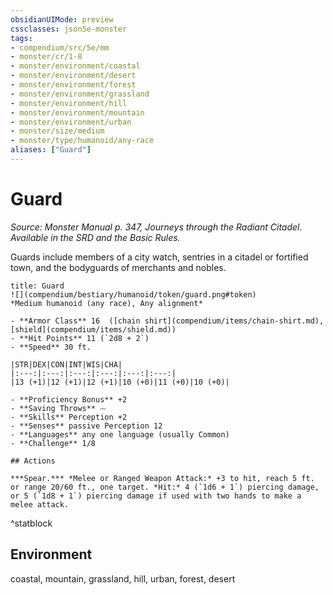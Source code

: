 ```yaml
---
obsidianUIMode: preview
cssclasses: json5e-monster
tags:
- compendium/src/5e/mm
- monster/cr/1-8
- monster/environment/coastal
- monster/environment/desert
- monster/environment/forest
- monster/environment/grassland
- monster/environment/hill
- monster/environment/mountain
- monster/environment/urban
- monster/size/medium
- monster/type/humanoid/any-race
aliases: ["Guard"]
---
```

# Guard
*Source: Monster Manual p. 347, Journeys through the Radiant Citadel. Available in the SRD and the Basic Rules.*  

Guards include members of a city watch, sentries in a citadel or fortified town, and the bodyguards of merchants and nobles.

```ad-statblock
title: Guard
![](compendium/bestiary/humanoid/token/guard.png#token)
*Medium humanoid (any race), Any alignment*

- **Armor Class** 16  ([chain shirt](compendium/items/chain-shirt.md), [shield](compendium/items/shield.md))
- **Hit Points** 11 (`2d8 + 2`)
- **Speed** 30 ft.

|STR|DEX|CON|INT|WIS|CHA|
|:---:|:---:|:---:|:---:|:---:|:---:|
|13 (+1)|12 (+1)|12 (+1)|10 (+0)|11 (+0)|10 (+0)|

- **Proficiency Bonus** +2
- **Saving Throws** ⏤
- **Skills** Perception +2
- **Senses** passive Perception 12
- **Languages** any one language (usually Common)
- **Challenge** 1/8

## Actions

***Spear.*** *Melee or Ranged Weapon Attack:* +3 to hit, reach 5 ft. or range 20/60 ft., one target. *Hit:* 4 (`1d6 + 1`) piercing damage, or 5 (`1d8 + 1`) piercing damage if used with two hands to make a melee attack.
```
^statblock

## Environment

coastal, mountain, grassland, hill, urban, forest, desert